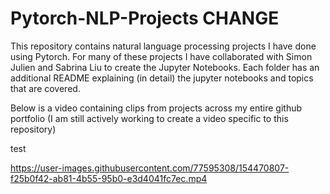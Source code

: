 # Pytorch-NLP-Projects CHANGE
This repository contains natural language processing projects I have done using Pytorch.  For many of these projects I have collaborated with Simon Julien and Sabrina Liu to create the Jupyter Notebooks.  Each folder has an additional README explaining (in detail) the jupyter notebooks and topics that are covered.

Below is a video containing clips from projects across my entire github portfolio (I am still actively working to create a video specific to this repository)

test

https://user-images.githubusercontent.com/77595308/154470807-f25b0f42-ab81-4b55-95b0-e3d4041fc7ec.mp4
